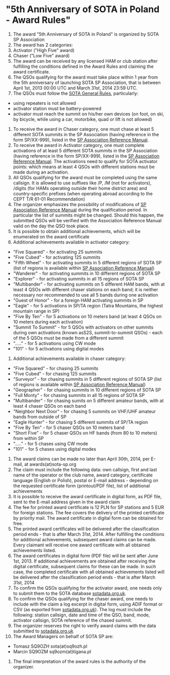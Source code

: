 # "5th Anniversary of SOTA in Poland - Award Rules"

1. The award "5th Anniversary of SOTA in Poland" is organized by SOTA SP Association
1. The award has 2 categories:
  1. Activator ("High Five" award)
  2. Chaser ("Low Five" award)
1. The award can be received by any licensed HAM or club station after fulfilling the conditions defined in the Award Rules and claiming the award certificate.
1. The QSOs qualifying for the award must take place within 1 year from the 5th anniversary of launching SOTA SP Association, that is between April 1st, 2013 00:00 UTC and March 31st, 2014 23:59 UTC.
1. The QSOs must follow the [SOTA General Rules](http://www.sota.org.uk/docs/SOTA-General-Rules-1.16.pdf), particularly:
  * using repeaters is not allowed
  * activator station must be battery-powered
  * activator must reach the summit on his/her own devices (on foot, on ski, by bicycle, while using a car, motorbike, quad or lift is not allowed)
1. To receive the award in Chaser category, one must chase at least 5 different SOTA summits in the SP Association (having reference in the form SP/XX-999), listed in the [SP Association Reference Manual](http://www.sota.org.uk/docs/ARM-Poland-20080401.pdf).
1. To receive the award in Activator category, one must complete activations of at least 5 different SOTA summits in the SP Association (having reference in the form SP/XX-999), listed in the [SP Association Reference Manual](http://www.sota.org.uk/docs/ARM-Poland-20080401.pdf). The activations need to qualify for SOTA activator points: which means at least 4 QSOs with different stations msut be made during an activation.
1. All QSOs qualifying for the award must be completed using the same callsign. It is allowed to use suffixes like /P, /M (not for activators), /digits (for HAMs operating outside their home district area) and country-specific prefixes (when operating abroad according to the CEPT T/R 61-01 Recommendation)
1. The organizer emphasizes the possibility of modifications of [SP Association Reference Manual](http://www.sota.org.uk/docs/ARM-Poland-20080401.pdf) during the qualification period. In particular the list of summits might be changed. Should this happen, the submitted QSOs will be verified with the Association Reference Manual valid on the day the QSO took place.
1. It is possible to obtain additional achievements, which will be enumerated on the award certificate
1. Additional achievements available in activator category:
  * "Five Squared" - for activating 25 summits
  * "Five Cubed" - for activating 125 summits
  * "Fifth Wheel" - for activating summits in 5 different regions of SOTA SP (list of regions is available within [SP Association Reference Manual](http://www.sota.org.uk/docs/ARM-Poland-20080401.pdf))
  * "Wanderer" - for activating summits in 10 different regions of SOTA SP
  * "Explorer" - for activating summits in all 15 regions of SOTA SP
  * "Multibander" - for activating summits on 5 different HAM bands, with at least 4 QSOs with different chaser stations on each band; it is neither necessary nor recommended to use all 5 bands during one activation
  * "Guest of Honor" - for a foreign HAM activating summits in SP
  * "Eagle" - for 5 activations in SP/TA region (Tatra Mountains, the highest mountain range in SP)
  * "Five By Ten" - for 5 activations on 10 meters band (at least 4 QSOs on 10 meters during each activation)
  * "Summit To Summit" - for 5 QSOs with activators on other summits during own activations (known asS2S, summit-to-summit QSOs) - each of the 5 QSOs must be made from a different summit
  * "....." - for 5 activations using CW mode
  * "101" - for 5 activations using digital modes
1. Additional achievements available in chaser category:
  * "Five Squared" - for chasing 25 summits
  * "Five Cubed" - for chasing 125 summits
  * "Surveyor" - for chasing summits in 5 different regions of SOTA SP (list of regions is available within [SP Association Reference Manual](http://www.sota.org.uk/docs/ARM-Poland-20080401.pdf))
  * "Geographer" - for chasing summits in 10 different regions of SOTA SP
  * "Full Monty" - for chasing summits in all 15 regions of SOTA SP
  * "Multibander" - for chasing sumits on 5 different amateur bands, with at least 4 chaser QSOs on each band
  * "Neighbor Next Door" - for chasing 5 summits on VHF/UHF amateur bands from outside of SP
  * "Eagle Hunter" - for chasing 5 different summits of SP/TA region
  * "Five By Ten" - for 5 chaser QSOs on 10 meters band
  * "Short Five" - for 5 chaser QSOs on HF bands (from 80 to 10 meters) from within SP
  * "....." - for 5 chases using CW mode
  * "101" - for 5 chases using digital modes
1. The award claims can be made no later than April 30th, 2014, per E-mail, at awards(at)sota-sp.org
1. The claim must include the following data: own callsign, first and last name of the operator or the club name, award category, certificate language (English or Polish), postal or E-mail address - depending on the requested certificate form (printout/PDF file), list of additional achievements
1. It is possible to receive the award certificate in digital form, as PDF file, sent to the E-mail address given in the award claim
1. The fee for printed award certificate is 12 PLN for SP stations and 5 EUR for foreign stations. The fee covers the delivery of the printed certificate by priority mail. The award certificate in digital form can be obtained for free.
1. The printed award certificates will be delivered after the classification period ends - that is after March 31st, 2014. After fulfilling the conditions for additional achievements, subsequent award claims can be made. Every claimant will receive one award certificate with all obtained achievements listed.
1. The award certificates in digital form (PDF file) will be sent after June 1st, 2013. If additional achievements are obtained after receiving the digital certificate, subsequent claims for these can be made. In such case, the completed certificate with all obtained achievements listed will be delivered after the classification period ends - that is after March 31st, 2014
1. To confirm the QSOs qualifying for the activator award, one needs only to submit them to the SOTA database [sotadata.org.uk](http://sotadata.org.uk/).
1. To confirm the QSOs qualifying for the chaser award, one needs to include with the claim a log excerpt in digital form, using ADIF format or CSV (as exported from [sotadata.org.uk](http://sotadata.org.uk/)). The log must include the following: station callsign, date and time of the QSO, band, mode, activator callsign,
SOTA reference of the chased summit.
1. The organizer reserves the right to verify award claims with the data submitted to [sotadata.org.uk](http://sotadata.org.uk/)
1. The Award Managers on behalf of SOTA SP are:
 * Tomasz SQ9OZH sota(at)sq9ozh.pl
 * Marcin SQ9OZM sq9ozm(at)tigana.pl
1. The final interpretation of the award rules is the authority of the organizer.
